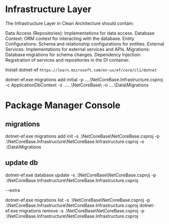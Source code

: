 # Infrastructure Layer

The Infrastructure Layer in Clean Architecture should contain:

Data Access (Repositories): Implementations for data access.
Database Context: ORM context for interacting with the database.
Entity Configurations: Schema and relationship configurations for entities.
External Services: Implementations for external services and APIs.
Migrations: Database migrations for schema changes.
Dependency Injection: Registration of services and repositories in the DI container.

Install dotnet-ef
`https://learn.microsoft.com/en-us/ef/core/cli/dotnet`


dotnet-ef.exe migrations add initial -p ..\..\NetCoreBase.Infrastructure.csproj -c ApplicationDbContext -s ..\..\..\NetCoreBase\ -o ..\..\Data\Migrations


# Package Manager Console
## migrations
dotnet-ef.exe migrations add init -s .\NetCoreBase\NetCoreBase.csproj -p .\NetCoreBase.Infrastructure\NetCoreBase.Infrastructure.csproj -o .\Data\Migrations

## update db

dotnet-ef.exe database update -s .\NetCoreBase\NetCoreBase.csproj -p .\NetCoreBase.Infrastructure\NetCoreBase.Infrastructure.csproj

--extra

dotnet-ef.exe migrations list -s .\NetCoreBase\NetCoreBase.csproj -p .\NetCoreBase.Infrastructure\NetCoreBase.Infrastructure.csproj
dotnet-ef.exe migrations remove -s .\NetCoreBase\NetCoreBase.csproj -p .\NetCoreBase.Infrastructure\NetCoreBase.Infrastructure.csproj